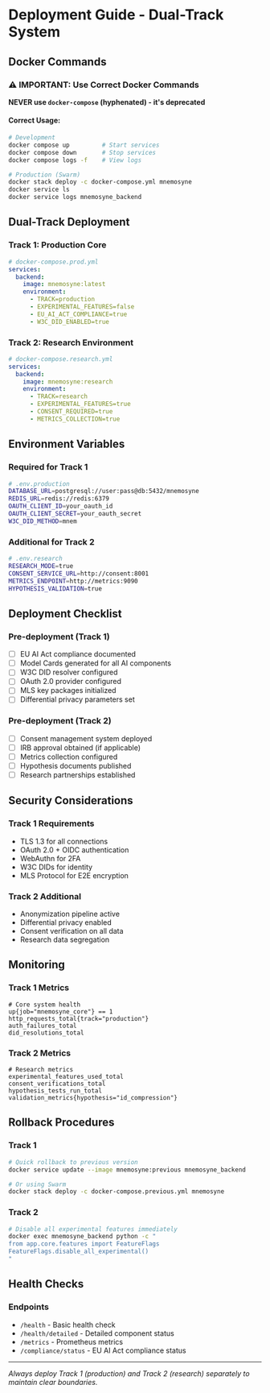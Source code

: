 # Deployment Guide - Dual-Track System

## Docker Commands

### ⚠️ IMPORTANT: Use Correct Docker Commands

**NEVER use `docker-compose` (hyphenated) - it's deprecated**

#### Correct Usage:
```bash
# Development
docker compose up         # Start services
docker compose down       # Stop services
docker compose logs -f    # View logs

# Production (Swarm)
docker stack deploy -c docker-compose.yml mnemosyne
docker service ls
docker service logs mnemosyne_backend
```

## Dual-Track Deployment

### Track 1: Production Core
```yaml
# docker-compose.prod.yml
services:
  backend:
    image: mnemosyne:latest
    environment:
      - TRACK=production
      - EXPERIMENTAL_FEATURES=false
      - EU_AI_ACT_COMPLIANCE=true
      - W3C_DID_ENABLED=true
```

### Track 2: Research Environment
```yaml
# docker-compose.research.yml
services:
  backend:
    image: mnemosyne:research
    environment:
      - TRACK=research
      - EXPERIMENTAL_FEATURES=true
      - CONSENT_REQUIRED=true
      - METRICS_COLLECTION=true
```

## Environment Variables

### Required for Track 1
```bash
# .env.production
DATABASE_URL=postgresql://user:pass@db:5432/mnemosyne
REDIS_URL=redis://redis:6379
OAUTH_CLIENT_ID=your_oauth_id
OAUTH_CLIENT_SECRET=your_oauth_secret
W3C_DID_METHOD=mnem
```

### Additional for Track 2
```bash
# .env.research
RESEARCH_MODE=true
CONSENT_SERVICE_URL=http://consent:8001
METRICS_ENDPOINT=http://metrics:9090
HYPOTHESIS_VALIDATION=true
```

## Deployment Checklist

### Pre-deployment (Track 1)
- [ ] EU AI Act compliance documented
- [ ] Model Cards generated for all AI components
- [ ] W3C DID resolver configured
- [ ] OAuth 2.0 provider configured
- [ ] MLS key packages initialized
- [ ] Differential privacy parameters set

### Pre-deployment (Track 2)
- [ ] Consent management system deployed
- [ ] IRB approval obtained (if applicable)
- [ ] Metrics collection configured
- [ ] Hypothesis documents published
- [ ] Research partnerships established

## Security Considerations

### Track 1 Requirements
- TLS 1.3 for all connections
- OAuth 2.0 + OIDC authentication
- WebAuthn for 2FA
- W3C DIDs for identity
- MLS Protocol for E2E encryption

### Track 2 Additional
- Anonymization pipeline active
- Differential privacy enabled
- Consent verification on all data
- Research data segregation

## Monitoring

### Track 1 Metrics
```prometheus
# Core system health
up{job="mnemosyne_core"} == 1
http_requests_total{track="production"}
auth_failures_total
did_resolutions_total
```

### Track 2 Metrics
```prometheus
# Research metrics
experimental_features_used_total
consent_verifications_total
hypothesis_tests_run_total
validation_metrics{hypothesis="id_compression"}
```

## Rollback Procedures

### Track 1
```bash
# Quick rollback to previous version
docker service update --image mnemosyne:previous mnemosyne_backend

# Or using Swarm
docker stack deploy -c docker-compose.previous.yml mnemosyne
```

### Track 2
```bash
# Disable all experimental features immediately
docker exec mnemosyne_backend python -c "
from app.core.features import FeatureFlags
FeatureFlags.disable_all_experimental()
"
```

## Health Checks

### Endpoints
- `/health` - Basic health check
- `/health/detailed` - Detailed component status
- `/metrics` - Prometheus metrics
- `/compliance/status` - EU AI Act compliance status

---

*Always deploy Track 1 (production) and Track 2 (research) separately to maintain clear boundaries.*